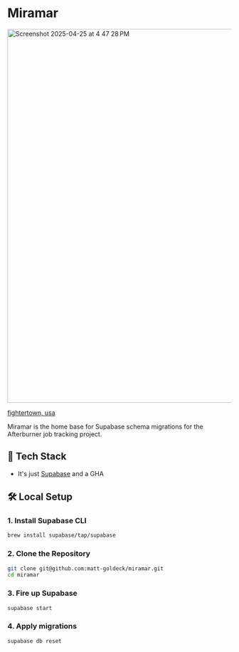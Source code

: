 # Miramar
<img width="840" alt="Screenshot 2025-04-25 at 4 47 28 PM" src="https://github.com/user-attachments/assets/65a85e73-1c2f-4212-bdd4-93c44e19d93e" />

[fightertown, usa](https://youtu.be/okyLAKclleo)

Miramar is the home base for Supabase schema migrations for the Afterburner job tracking project.


## 🧰 Tech Stack
* It's just [Supabase](https://supabase.com/) and a GHA

## 🛠️ Local Setup

### 1. Install Supabase CLI
```bash
brew install supabase/tap/supabase
```

### 2. Clone the Repository
```bash
git clone git@github.com:matt-goldeck/miramar.git
cd miramar
```

### 3. Fire up Supabase
```bash
supabase start
```

### 4. Apply migrations
```bash
supabase db reset
```

